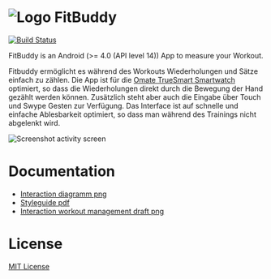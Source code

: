 ![Logo FitBuddy](https://raw.github.com/avalax/FitBuddy/master/app/doc/about/logo-fitbuddy.png)
==========
[![Build Status](https://travis-ci.org/avalax/FitBuddy.png?branch=master)](https://travis-ci.org/avalax/FitBuddy)

FitBuddy is an Android (>= 4.0 (API level 14)) App to measure your Workout.

Fitbuddy ermöglicht es während des Workouts Wiederholungen und Sätze einfach zu zählen. Die App ist für die [Omate TrueSmart Smartwatch](http://www.omate.com/) optimiert, so dass die Wiederholungen direkt durch die Bewegung der Hand gezählt werden können. Zusätzlich steht aber auch die Eingabe über Touch und Swype Gesten zur Verfügung. Das Interface ist auf schnelle und einfache Ablesbarkeit optimiert, so dass man während des Trainings nicht abgelenkt wird.

![Screenshot activity screen](https://raw.github.com/avalax/FitBuddy/master/app/doc/about/fitbuddy-screen.png)

Documentation
=============
* [Interaction diagramm png](https://raw.github.com/avalax/FitBuddy/master/app/doc/FitBuddy-Interaction-Diagramm.jpg)
* [Styleguide pdf](https://raw.github.com/avalax/FitBuddy/master/doc/app/FitBuddy-Styleguide.pdf)
* [Interaction workout management draft png](https://raw.github.com/avalax/FitBuddy/master/app/doc/fitbuddy_add_edit_delete.png)

License
=======
[MIT License](http://opensource.org/licenses/mit-license.php)

